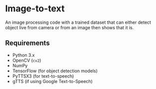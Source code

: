 # Image-to-text
An image processing code with a trained dataset that can either detect object live from camera or from an image then shows that it is.

## Requirements
- Python 3.x
- OpenCV (`cv2`)
- NumPy
- TensorFlow (for object detection models)
- PyTTSX3 (for text-to-speech)
- gTTS (if using Google Text-to-Speech)
